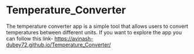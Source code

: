 # Temperature_Converter
The temperature converter app is a simple tool that allows users to convert temperatures between different units.
If you want to explore the app you can follow this link-
https://avinash-dubey72.github.io/Temperature_Converter/
